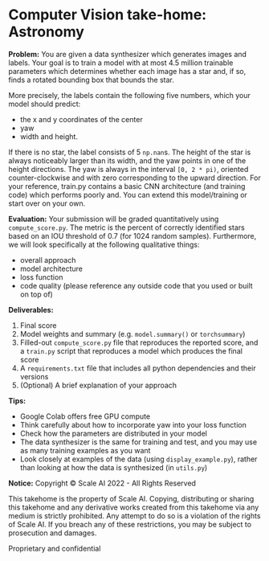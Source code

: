 
# Computer Vision take-home: Astronomy

**Problem:**
You are given a data synthesizer which generates images and labels. Your goal is to train a model with at most 4.5 million trainable parameters which determines whether each image has a star and, if so, finds a rotated bounding box that bounds the star.

More precisely, the labels contain the following five numbers, which your model should predict:
* the x and y coordinates of the center
* yaw
* width and height.

If there is no star, the label consists of 5 `np.nan`s. The height of the star is always noticeably larger than its width, and the yaw points in one of the height directions. The yaw is always in the interval `[0, 2 * pi)`, oriented counter-clockwise and with zero corresponding to the upward direction.
For your reference, train.py contains a basic CNN architecture (and training code) which performs poorly and. You can extend this model/training or start over on your own.

**Evaluation:**
Your submission will be graded quantitatively using `compute_score.py`. The metric is the percent of correctly identified stars based on an IOU threshold of 0.7 (for 1024 random samples). Furthermore, we will look specifically at the following qualitative things:

* overall approach
* model architecture
* loss function
* code quality (please reference any outside code that you used or built on top of)


**Deliverables:**
1. Final score
1. Model weights and summary (e.g. `model.summary()` or `torchsummary`)
1. Filled-out `compute_score.py` file that reproduces the reported score, and a `train.py` script that reproduces a model which produces the final score
1. A `requirements.txt` file that includes all python dependencies and their versions
1. (Optional) A brief explanation of your approach


**Tips:**
* Google Colab offers free GPU compute
* Think carefully about how to incorporate yaw into your loss function
* Check how the parameters are distributed in your model
* The data synthesizer is the same for training and test, and you may use as many training examples as you want
* Look closely at examples of the data (using `display_example.py`), rather than looking at how the data is synthesized (in `utils.py`)

**Notice:**
Copyright © Scale AI 2022 - All Rights Reserved

This takehome is the property of Scale AI. Copying, distributing or sharing this takehome 
and any derivative works created from this takehome via any medium is strictly prohibited. 
Any attempt to do so is a violation of the rights of Scale AI. If you breach any of these 
restrictions, you may be subject to prosecution and damages.

Proprietary and confidential
